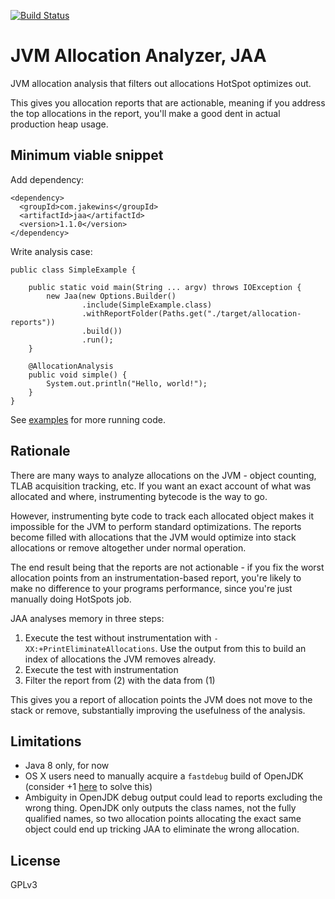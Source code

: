[![Build Status](https://travis-ci.org/jakewins/jaa.svg?branch=master)](https://travis-ci.org/jakewins/jaa)

# JVM Allocation Analyzer, JAA

JVM allocation analysis that filters out allocations HotSpot optimizes out.

This gives you allocation reports that are actionable, meaning if you address the top allocations in the report, 
you'll make a good dent in actual production heap usage.

## Minimum viable snippet

Add dependency:

    <dependency>
      <groupId>com.jakewins</groupId>
      <artifactId>jaa</artifactId>
      <version>1.1.0</version>
    </dependency>
    
Write analysis case:

    public class SimpleExample {
    
        public static void main(String ... argv) throws IOException {
            new Jaa(new Options.Builder()
                    .include(SimpleExample.class)
                    .withReportFolder(Paths.get("./target/allocation-reports"))
                    .build())
                    .run();
        }
    
        @AllocationAnalysis
        public void simple() {
            System.out.println("Hello, world!");
        }
    }

See [examples](src/main/java/jaa/examples) for more running code.

## Rationale

There are many ways to analyze allocations on the JVM - object counting, TLAB acquisition tracking, etc. 
If you want an exact account of what was allocated and where, instrumenting bytecode is the way to go.

However, instrumenting byte code to track each allocated object makes it impossible for the JVM to perform standard optimizations.
The reports become filled with allocations that the JVM would optimize into stack allocations or remove altogether under normal operation.

The end result being that the reports are not actionable - if you fix the worst allocation points from an instrumentation-based report,
you're likely to make no difference to your programs performance, since you're just manually doing HotSpots job.

JAA analyses memory in three steps:

1. Execute the test without instrumentation with `-XX:+PrintEliminateAllocations`. Use the output from this to build an index of allocations the JVM removes already.
2. Execute the test with instrumentation
3. Filter the report from (2) with the data from (1)

This gives you a report of allocation points the JVM does not move to the stack or remove, substantially improving the usefulness of the analysis.

## Limitations

- Java 8 only, for now
- OS X users need to manually acquire a `fastdebug` build of OpenJDK (consider +1 [here](https://github.com/AdoptOpenJDK/openjdk-build/issues/146) to solve this)
- Ambiguity in OpenJDK debug output could lead to reports excluding the wrong thing. OpenJDK only outputs the class names, not the fully qualified names, so two allocation points allocating the exact same object could end up tricking JAA to eliminate the wrong allocation. 

## License

GPLv3
